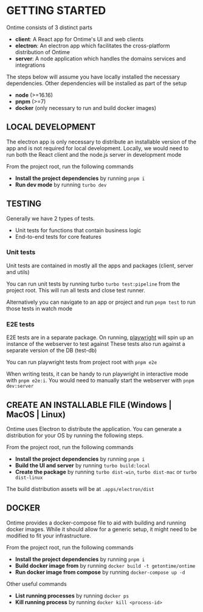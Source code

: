 # GETTING STARTED

Ontime consists of 3 distinct parts
- __client__: A React app for Ontime's UI and web clients 
- __electron__: An electron app which facilitates the cross-platform distribution of Ontime
- __server__: A node application which handles the domains services and integrations

The steps below will assume you have locally installed the necessary dependencies. 
Other dependencies will be installed as part of the setup
- __node__ (>=16.16)
- __pnpm__ (>=7)
- __docker__ (only necessary to run and build docker images)

## LOCAL DEVELOPMENT

The electron app is only necessary to distribute an installable version of the app and is not required for local development.
Locally, we would need to run both the React client and the node.js server in development mode

From the project root, run the following commands
- __Install the project dependencies__ by running `pnpm i`
- __Run dev mode__ by running `turbo dev`

## TESTING

Generally we have 2 types of tests. 
- Unit tests for functions that contain business logic
- End-to-end tests for core features

### Unit tests
Unit tests are contained in mostly all the apps and packages (client, server and utils)

You can run unit tests by running turbo `turbo test:pipeline` from the project root.
This will run all tests and close test runner.

Alternatively you can navigate to an app or project and run `pnpm test` to run those tests in watch mode

### E2E tests
E2E tests are in a separate package. On running, [playwright](https://playwright.dev/) will spin up an instance of the webserver to test against
These tests also run against a separate version of the DB (test-db)

You can run playwright tests from project root with `pnpm e2e`

When writing tests, it can be handy to run playwright in interactive mode with `pnpm e2e:i`. You would need to manually start the webserver with `pnpm dev:server`

## CREATE AN INSTALLABLE FILE (Windows | MacOS | Linux)

Ontime uses Electron to distribute the application.
You can generate a distribution for your OS by running the following steps.

From the project root, run the following commands
- __Install the project dependencies__ by running `pnpm i`
- __Build the UI and server__ by running `turbo build:local`
- __Create the package__ by running `turbo dist-win`, `turbo dist-mac` or `turbo dist-linux`

The build distribution assets will be at `.apps/electron/dist`

## DOCKER

Ontime provides a docker-compose file to aid with building and running docker images.
While it should allow for a generic setup, it might need to be modified to fit your infrastructure.

From the project root, run the following commands
- __Install the project dependencies__ by running `pnpm i`
- __Build docker image from__ by running `docker build -t getontime/ontime`
- __Run docker image from compose__ by running `docker-compose up -d`

Other useful commands
- __List running processes__ by running `docker ps`
- __Kill running process__ by running `docker kill <process-id>`
